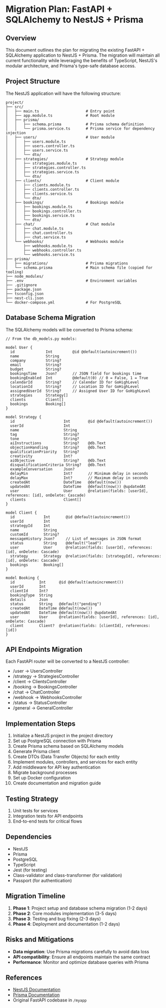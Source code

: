 # Migration Plan: FastAPI + SQLAlchemy to NestJS + Prisma

## Overview
This document outlines the plan for migrating the existing FastAPI + SQLAlchemy application to NestJS + Prisma. The migration will maintain all current functionality while leveraging the benefits of TypeScript, NestJS's modular architecture, and Prisma's type-safe database access.

## Project Structure
The NestJS application will have the following structure:
```
project/
├── src/
│   ├── main.ts                     # Entry point
│   ├── app.module.ts               # Root module
│   ├── prisma/
│   │   ├── schema.prisma           # Prisma schema definition
│   │   └── prisma.service.ts       # Prisma service for dependency injection
│   ├── users/                      # User module
│   │   ├── users.module.ts
│   │   ├── users.controller.ts
│   │   ├── users.service.ts
│   │   └── dto/
│   ├── strategies/                 # Strategy module
│   │   ├── strategies.module.ts
│   │   ├── strategies.controller.ts
│   │   ├── strategies.service.ts
│   │   └── dto/
│   ├── clients/                    # Client module
│   │   ├── clients.module.ts
│   │   ├── clients.controller.ts
│   │   ├── clients.service.ts
│   │   └── dto/
│   ├── bookings/                   # Bookings module
│   │   ├── bookings.module.ts
│   │   ├── bookings.controller.ts
│   │   ├── bookings.service.ts
│   │   └── dto/
│   ├── chat/                       # Chat module
│   │   ├── chat.module.ts
│   │   ├── chat.controller.ts
│   │   ├── chat.service.ts
│   └── webhooks/                   # Webhooks module
│       ├── webhooks.module.ts
│       ├── webhooks.controller.ts
│       └── webhooks.service.ts
├── prisma/
│   ├── migrations/                 # Prisma migrations
│   └── schema.prisma               # Main schema file (copied for tooling)
├── node_modules/
├── .env                            # Environment variables
├── .gitignore
├── package.json
├── tsconfig.json
├── nest-cli.json
└── docker-compose.yml              # For PostgreSQL
```

## Database Schema Migration
The SQLAlchemy models will be converted to Prisma schema:

```prisma
// From the db_models.py models:

model User {
  id              Int         @id @default(autoincrement())
  name            String
  company         String?
  email           String?
  budget          String?
  bookingsTime    Json?       // JSON field for bookings time
  bookingEnabled  Int         @default(0) // 0 = False, 1 = True
  calendarId      String?     // Calendar ID for GoHighLevel
  locationId      String?     // Location ID for GoHighLevel
  assignedUserId  String?     // Assigned User ID for GoHighLevel
  strategies      Strategy[]
  clients         Client[]
  bookings        Booking[]
}

model Strategy {
  id                      Int        @id @default(autoincrement())
  userId                  Int
  name                    String
  tag                     String?
  tone                    String?
  aiInstructions          String?    @db.Text
  objectionHandling       String?    @db.Text
  qualificationPriority   String?
  creativity              Int?
  aiObjective             String?    @db.Text
  disqualificationCriteria String?   @db.Text
  exampleConversation     Json?
  delayMin                Int?       // Minimum delay in seconds
  delayMax                Int?       // Maximum delay in seconds
  createdAt               DateTime   @default(now())
  updatedAt               DateTime   @default(now()) @updatedAt
  user                    User       @relation(fields: [userId], references: [id], onDelete: Cascade)
  clients                 Client[]
}

model Client {
  id             Int       @id @default(autoincrement())
  userId         Int
  strategyId     Int
  name           String
  customId       String?
  messageHistory Json?     // List of messages in JSON format
  status         String    @default("lead")
  user           User      @relation(fields: [userId], references: [id], onDelete: Cascade)
  strategy       Strategy  @relation(fields: [strategyId], references: [id], onDelete: Cascade)
  bookings       Booking[]
}

model Booking {
  id           Int      @id @default(autoincrement())
  userId       Int
  clientId     Int?
  bookingType  String
  details      Json
  status       String   @default("pending")
  createdAt    DateTime @default(now())
  updatedAt    DateTime @default(now()) @updatedAt
  user         User     @relation(fields: [userId], references: [id], onDelete: Cascade)
  client       Client?  @relation(fields: [clientId], references: [id])
}
```

## API Endpoints Migration
Each FastAPI router will be converted to a NestJS controller:
- /user → UsersController
- /strategy → StrategiesController
- /client → ClientsController
- /booking → BookingsController
- /chat → ChatController
- /webhook → WebhooksController
- /status → StatusController
- /general → GeneralController

## Implementation Steps
1. Initialize a NestJS project in the project directory
2. Set up PostgreSQL connection with Prisma
3. Create Prisma schema based on SQLAlchemy models
4. Generate Prisma client
5. Create DTOs (Data Transfer Objects) for each entity
6. Implement modules, controllers, and services for each entity
7. Add middleware for API key authentication
8. Migrate background processes
9. Set up Docker configuration
10. Create documentation and migration guide

## Testing Strategy
1. Unit tests for services
2. Integration tests for API endpoints
3. End-to-end tests for critical flows

## Dependencies
- NestJS
- Prisma
- PostgreSQL
- TypeScript
- Jest (for testing)
- Class-validator and class-transformer (for validation)
- Passport (for authentication)

## Migration Timeline
1. **Phase 1**: Project setup and database schema migration (1-2 days)
2. **Phase 2**: Core modules implementation (3-5 days)
3. **Phase 3**: Testing and bug fixing (2-3 days)
4. **Phase 4**: Deployment and documentation (1-2 days)

## Risks and Mitigations
- **Data migration**: Use Prisma migrations carefully to avoid data loss
- **API compatibility**: Ensure all endpoints maintain the same contract
- **Performance**: Monitor and optimize database queries with Prisma

## References
- [NestJS Documentation](https://docs.nestjs.com/)
- [Prisma Documentation](https://www.prisma.io/docs/)
- Original FastAPI codebase in `/myapp`
